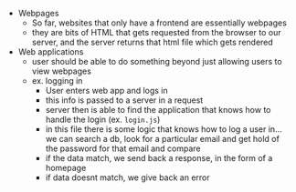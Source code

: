 - Webpages
	- So far, websites that only have a frontend are essentially webpages
	- they are bits of HTML that gets requested from the browser to our server, and the server returns that html file which gets rendered
- Web applications
	- user should be able to do something beyond just allowing users to view webpages
	- ex. logging in
		- User enters web app and logs in
		- this info is passed to a server in a request 
		- server then is able to find the application that knows how to handle the login (ex. `login.js`)
		- in this file there is some logic that knows how to log a user in... we can search a db, look for a particular email and get hold of the password for that email and compare
		- if the data match, we send back a response, in the form of a homepage
		- if data doesnt match, we give back an error